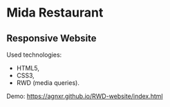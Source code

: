 # Mida Restaurant

## Responsive Website

Used technologies:

* HTML5,
* CSS3,
* RWD (media queries).

Demo: https://agnxr.github.io/RWD-website/index.html

